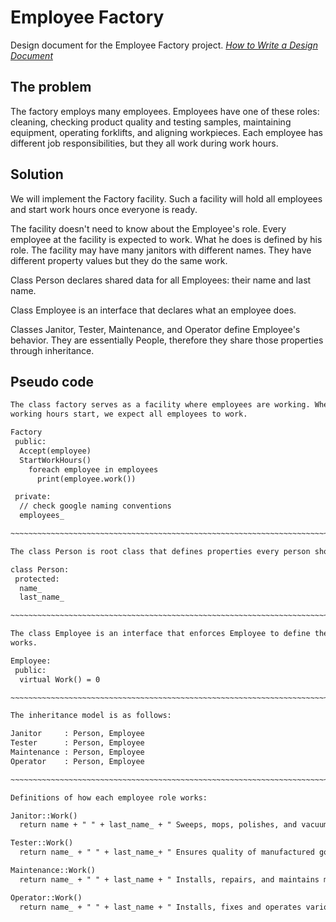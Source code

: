 # Employee Factory

Design document for the Employee Factory project. _[How to Write a Design Document](https://people.eecs.berkeley.edu/~kubitron/courses/cs162-F06/design.html)_

## The problem

The factory employs many employees. Employees have one of these roles: cleaning, checking product quality and testing samples, maintaining equipment, operating forklifts, and aligning workpieces. Each employee has different job responsibilities, but they all work during work hours.

## Solution

We will implement the Factory facility. Such a facility will hold all employees and start work hours once everyone is ready.

The facility doesn't need to know about the Employee's role. Every employee at the facility is expected to work. What he does is defined by his role. The facility may have many janitors with different names. They have different property values but they do the same work.

Class Person declares shared data for all Employees: their name and last name.

Class Employee is an interface that declares what an employee does.

Classes Janitor, Tester, Maintenance, and Operator define Employee's behavior. They are essentially People, therefore they share those properties through inheritance.

## Pseudo code

```txt
The class factory serves as a facility where employees are working. When
working hours start, we expect all employees to work.

Factory
 public:
  Accept(employee)
  StartWorkHours()
    foreach employee in employees
      print(employee.work())

 private:
  // check google naming conventions
  employees_

~~~~~~~~~~~~~~~~~~~~~~~~~~~~~~~~~~~~~~~~~~~~~~~~~~~~~~~~~~~~~~~~~~~~~~~~~~~~~~~

The class Person is root class that defines properties every person should have.

class Person:
 protected:
  name_
  last_name_

~~~~~~~~~~~~~~~~~~~~~~~~~~~~~~~~~~~~~~~~~~~~~~~~~~~~~~~~~~~~~~~~~~~~~~~~~~~~~~~

The class Employee is an interface that enforces Employee to define the way he
works.

Employee:
 public:
  virtual Work() = 0

~~~~~~~~~~~~~~~~~~~~~~~~~~~~~~~~~~~~~~~~~~~~~~~~~~~~~~~~~~~~~~~~~~~~~~~~~~~~~~~

The inheritance model is as follows:

Janitor     : Person, Employee
Tester      : Person, Employee
Maintenance : Person, Employee
Operator    : Person, Employee

~~~~~~~~~~~~~~~~~~~~~~~~~~~~~~~~~~~~~~~~~~~~~~~~~~~~~~~~~~~~~~~~~~~~~~~~~~~~~~~

Definitions of how each employee role works:

Janitor::Work()
  return name + " " + last_name_ + " Sweeps, mops, polishes, and vacuums floors."

Tester::Work()
  return name_ + " " + last_name_+ " Ensures quality of manufactured goods."

Maintenance::Work()
  return name_ + " " + last_name + " Installs, repairs, and maintains machinery and mechanical equipment by completing preventive maintenance."

Operator::Work()
  return name_ + " " + last_name + " Installs, fixes and operates various types of machinery."
```
